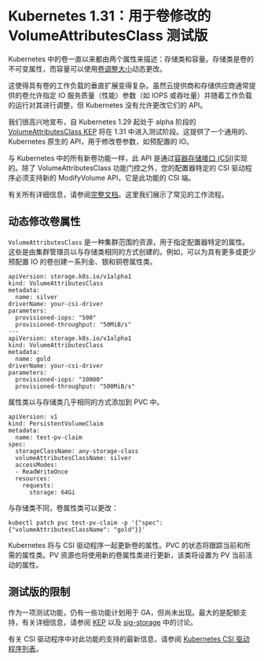 # Kubernetes 1.31：用于卷修改的 VolumeAttributesClass 测试版

Kubernetes 中的卷一直以来都由两个属性来描述：存储类和容量。存储类是卷的不可变属性，而容量可以使用[卷调整大小](https://kubernetes.io/docs/concepts/storage/persistent-volumes/#expanding-persistent-volumes-claims)动态更改。

这使得具有卷的工作负载的垂直扩展变得复杂。虽然云提供商和存储供应商通常提供的卷允许指定 IO 服务质量（性能）参数（如 IOPS 或吞吐量）并随着工作负载的运行对其进行调整，但 Kubernetes 没有允许更改它们的 API。

我们很高兴地宣布，自 Kubernetes 1.29 起处于 alpha 阶段的 [VolumeAttributesClass KEP](https://github.com/kubernetes/enhancements/blob/master/keps/sig-storage/3751-volume-attributes-class/README.md) 将在 1.31 中进入测试阶段。这提供了一个通用的、Kubernetes 原生的 API，用于修改卷参数，如预配置的 IO。

与 Kubernetes 中的所有新卷功能一样，此 API 是通过[容器存储接口 (CSI)](https://kubernetes-csi.github.io/docs/)实现的。除了 VolumeAttributesClass 功能门控之外，您的配置器特定的 CSI 驱动程序必须支持新的 ModifyVolume API，它是此功能的 CSI 端。

有关所有详细信息，请参阅[完整文档](https://kubernetes.io/docs/concepts/storage/volume-attributes-classes/)。这里我们展示了常见的工作流程。

## 动态修改卷属性

`VolumeAttributesClass` 是一种集群范围的资源，用于指定配置器特定的属性。这些是由集群管理员以与存储类相同的方式创建的。例如，可以为具有更多或更少预配置 IO 的卷创建一系列金、银和铜卷属性类。

```
apiVersion: storage.k8s.io/v1alpha1
kind: VolumeAttributesClass
metadata:
  name: silver
driverName: your-csi-driver
parameters:
  provisioned-iops: "500"
  provisioned-throughput: "50MiB/s"
---
apiVersion: storage.k8s.io/v1alpha1
kind: VolumeAttributesClass
metadata:
  name: gold
driverName: your-csi-driver
parameters:
  provisioned-iops: "10000"
  provisioned-throughput: "500MiB/s"
```

属性类以与存储类几乎相同的方式添加到 PVC 中。

```
apiVersion: v1
kind: PersistentVolumeClaim
metadata:
  name: test-pv-claim
spec:
  storageClassName: any-storage-class
  volumeAttributesClassName: silver
  accessModes:
  - ReadWriteOnce
  resources:
    requests:
      storage: 64Gi
```

与存储类不同，卷属性类可以更改：

```
kubectl patch pvc test-pv-claim -p '{"spec": {"volumeAttributesClassName": "gold"}}'
```

Kubernetes 将与 CSI 驱动程序一起更新卷的属性。PVC 的状态将跟踪当前和所需的属性类。PV 资源也将使用新的卷属性类进行更新，该类将设置为 PV 当前活动的属性。

## 测试版的限制

作为一项测试功能，仍有一些功能计划用于 GA，但尚未出现。最大的是配额支持，有关详细信息，请参阅 [KEP](https://github.com/kubernetes/enhancements/blob/master/keps/sig-storage/3751-volume-attributes-class/README.md) 以及 [sig-storage](https://github.com/kubernetes/community/tree/master/sig-storage) 中的讨论。

有关 CSI 驱动程序中对此功能的支持的最新信息，请参阅 [Kubernetes CSI 驱动程序列表](https://kubernetes-csi.github.io/docs/drivers.html)。